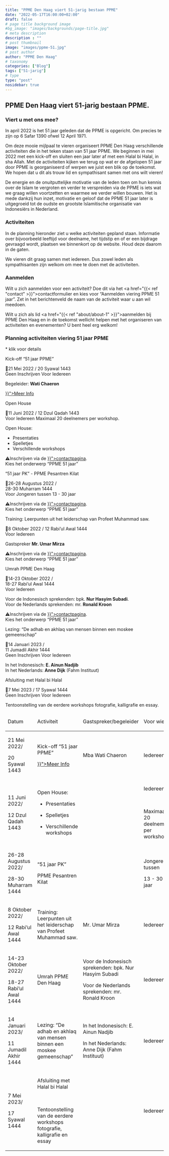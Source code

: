 ```yaml
---
title: "PPME Den Haag viert 51-jarig bestaan PPME"
date: "2022-05-17T16:00:00+02:00"
draft: false
# page title background image
#bg_image: "images/backgrounds/page-title.jpg"
# meta description
description : ""
# post thumbnail
image: "images/ppme-51.jpg"
# post author
author: "PPME Den Haag"
# taxonomy
categories: ["Blog"]
tags: ["51-jarig"]
# type
type: "post"
nosidebar: true
---
```


## PPME Den Haag viert 51-jarig bestaan PPME.
### Viert u met ons mee?
 
In april 2022 is het 51 jaar geleden dat de PPME is opgericht. Om precies te zijn op 6 Safar 1390 ofwel 12 April 1971.
 
Om deze mooie mijlpaal te vieren organiseert PPME Den Haag verschillende activiteiten die in het teken staan van 51 jaar PPME. We beginnen in mei 2022 met een kick-off en sluiten een jaar later af met een Halal bi Halal, in sha Allah. Met de activiteiten kijken we terug op wat er de afgelopen 51 jaar door PPME is georganiseerd of werpen we juist een blik op de toekomst. We hopen dat u dit als trouw lid en sympathisant samen met ons wilt vieren! 
 
De energie en de onuitputtelijke motivatie van de leden toen om hun kennis over de Islam te vergroten en verder te verspreiden via de PPME is iets wat we graag willen voortzetten en waarmee we verder willen bouwen. Het is mede dankzij hun inzet, motivatie en geloof dat de PPME 51 jaar later is uitgegroeid tot de oudste en grootste Islamitische organisatie van Indonesiërs in Nederland. 
 
### Activiteiten
In de planning hieronder ziet u welke activiteiten gepland staan. Informatie over bijvoorbeeld leeftijd voor deelname, het tijdstip en of er een bijdrage gevraagd wordt, plaatsen we binnenkort op de website. Houd deze daarom in de gaten. 
 
We vieren dit graag samen met iedereen. Dus zowel leden als sympathisanten zijn welkom om mee te doen met de activiteiten. 
 
### Aanmelden
Wilt u zich aanmelden voor een activiteit? Doe dit via het <a href="{{< ref "contact" >}}">contactformulier</a> en kies voor “Aanmelden viering PPME 51 jaar”. Zet in het berichtenveld de naam van de activiteit waar u aan wil meedoen.
 
Wilt u zich als lid <a href="{{< ref "about/about-1" >}}">aanmelden</a> bij PPME Den Haag en in de toekomst wellicht helpen met het organiseren van activiteiten en evenementen? U bent heel erg welkom! 

### Planning activiteiten viering 51 jaar PPME

<div class="d-lg-none">
<p class="font-weight-lighter">* klik voor details</p>
<div id="accordion">
  <div class="card">
    <div class="card-header alert-primary text-center" id="heading1"  data-toggle="collapse" data-target="#collapse1" aria-expanded="false" aria-controls="collapse1">
          <p>Kick-off “51 jaar PPME”</p>
          📅21 Mei 2022 / 20 Syawal 1443
    </div>
    <div id="collapse1" class="collapse" aria-labelledby="heading1" data-parent="#accordion">
      <div class="card-body">
        <span class="badge badge-pill  badge-success">Geen Inschrijven</span>
        <span class="badge badge-pill badge-success">Voor Iedereen</span>      
        <p> Begeleider: <strong>Wati Chaeron</strong></p>
        <p><a href="{{< ref "event/kickoff-51">}}">Meer Info</a></p>
      </div>
    </div>
  </div>
  <div class="card">
    <div class="card-header alert-primary text-center" id="heading2"  data-toggle="collapse" data-target="#collapse2" aria-expanded="false" aria-controls="collapse2">
          <p>Open House</p>
          📅11 Juni 2022 / 12 Dzul Qadah 1443
    </div>
    <div id="collapse2" class="collapse" aria-labelledby="heading2" data-parent="#accordion">
      <div class="card-body">
            <span class="badge badge-pill badge-success">Voor Iedereen</span>
            <span class="badge badge-pill badge-warning">Maximaal 20 deelnemers per workshop.</span>
            <p>
            Open House:
            <ul>
            <li>Presentaties</li>
            <li>Spelletjes</li>
            <li>Verschillende workshops</li>
            </ul>
            </p>
            <p>⚠️Inschrijven via de <a href="{{< ref "contact" >}}">contactpagina</a>.<br/>Kies het onderwerp “PPME 51 jaar”</p>
      </div>
    </div>
  </div>

  <div class="card">
    <div class="card-header alert-primary text-center" id="heading3"  data-toggle="collapse" data-target="#collapse3" aria-expanded="false" aria-controls="collapse3">
          <p>“51 jaar PK” - PPME Pesantren Kilat</p>📅26-28 Augustus 2022 /<br/>28-30 Muharram 1444
    </div>
    <div id="collapse3" class="collapse" aria-labelledby="heading3" data-parent="#accordion">
      <div class="card-body">
            <span class="badge badge-pill badge-warning">Voor Jongeren tussen 13 - 30 jaar</span>
            <p>⚠️Inschrijven via de <a href="{{< ref "contact" >}}">contactpagina</a>.<br/>Kies het onderwerp “PPME 51 jaar”</p>
      </div>
    </div>
  </div>
  <div class="card">
    <div class="card-header alert-primary text-center" id="heading4"  data-toggle="collapse" data-target="#collapse4" aria-expanded="false" aria-controls="collapse4">
          <p>Training: Leerpunten uit het leiderschap van Profeet Muhammad saw.</p>
          📅8 Oktober 2022 / 12 Rabi’ul Awal 1444
    </div>
    <div id="collapse4" class="collapse" aria-labelledby="heading4" data-parent="#accordion">
      <div class="card-body">
            <span class="badge badge-pill badge-success">Voor Iedereen</span>
            <p>Gastspreker <strong>Mr. Umar Mirza</strong>            </p>
            <p>⚠️Inschrijven via de <a href="{{< ref "contact" >}}">contactpagina</a>.<br/>Kies het onderwerp “PPME 51 jaar”</p>
      </div>
    </div>
  </div>

  <div class="card">
    <div class="card-header alert-primary text-center" id="heading5"  data-toggle="collapse" data-target="#collapse5" aria-expanded="false" aria-controls="collapse5">
          <p>Umrah PPME Den Haag</p>
          📅14-23 Oktober 2022 /<br/> 18-27 Rabi’ul Awal 1444
    </div>
    <div id="collapse5" class="collapse" aria-labelledby="heading5" data-parent="#accordion">
      <div class="card-body">
            <span class="badge badge-pill badge-success">Voor Iedereen</span>
            <p>Voor de Indonesisch sprekenden: bpk. <strong>Nur Hasyim Subadi</strong>.<br/>
            Voor de Nederlands sprekenden: mr. <strong>Ronald Kroon</strong></p>
            <p>⚠️Inschrijven via de <a href="{{< ref "contact" >}}">contactpagina</a>.<br/>Kies het onderwerp “PPME 51 jaar”</p>
      </div>
    </div>
  </div>

  <div class="card">
    <div class="card-header alert-primary text-center" id="heading6"  data-toggle="collapse" data-target="#collapse6" aria-expanded="false" aria-controls="collapse6">
          <p>Lezing: “De adhab en akhlaq van mensen binnen een moskee gemeenschap”</p>
          📅14 Januari 2023 /<br/>11 Jumadil Akhir 1444
    </div>
    <div id="collapse6" class="collapse" aria-labelledby="heading6" data-parent="#accordion">
      <div class="card-body">
            <span class="badge badge-pill  badge-success">Geen Inschrijven</span>
            <span class="badge badge-pill badge-success">Voor Iedereen</span>
            <p>In het Indonesisch: <strong>E. Ainun Nadjib</strong><br/>In het Nederlands: <strong>Anne Dijk</strong> (Fahm Instituut)
</p>
      </div>
    </div>
  </div>

  <div class="card">
    <div class="card-header alert-primary text-center" id="heading7"  data-toggle="collapse" data-target="#collapse7" aria-expanded="false" aria-controls="collapse7">
          <p>Afsluiting met Halal bi Halal</p>
          📅7 Mei 2023 / 17 Syawal 1444
    </div>
    <div id="collapse7" class="collapse" aria-labelledby="heading7" data-parent="#accordion">
      <div class="card-body">
            <span class="badge badge-pill  badge-success">Geen Inschrijven</span>
            <span class="badge badge-pill badge-success">Voor Iedereen</span>
            <p>Tentoonstelling van de eerdere workshops fotografie, kalligrafie en essay.</p>
      </div>
    </div>
  </div>

</div>

</div>
<div class="d-none d-lg-block">
    <table class="table">
        <thead>
            <tr class="table-primary">
                <td>
                    <p><span>Datum</span>
                    </p>
                </td>
                <td>
                    <p><span>Activiteit</span>
                    </p>
                </td>
                <td>
                    <p><span>Gastspreker/begeleider</span>
                    </p>
                </td>
                <td>
                    <p><span>Voor wie?</span></p>
                </td>
                <td>
                    <p><span>Inschrijven?</span>
                    </p>
                </td>
            </tr>
        </thead>
        <tbody>
            <tr>
                <td>
                    <p><span>21 Mei 2022/</span></p>
                    <p><span>20 Syawal 1443</span></p>
                </td>
                <td>
                    <p><span>Kick-off &ldquo;51 jaar PPME&rdquo;</span></p>
                    <p><a href="{{< ref "event/kickoff-51">}}">Meer Info</a></p>
                </td>
                <td>
                    <p><span>Mba Wati Chaeron</span></p>
                </td>
                <td>
                    <p><span>Iedereen</span>
                    </p>
                </td>
                <td>
                    <p><span>Nee</span>
                    </p>
                </td>
            </tr>
            <tr>
                <td rowspan="6">
                    <p><span>11
                            Juni 2022/</span></p>
                    <p><span>12
                            Dzul Qadah 1443</span></p>
                </td>
                <td rowspan="6">
                    <p><span>Open House:</span></p>
                    <ul>
                        <li aria-level="1">
                            <p role="presentation">
                                <span>Presentaties</span>
                            </p>
                        </li>
                        <li aria-level="1">
                            <p role="presentation">
                                <span>Spelletjes&nbsp;</span>
                            </p>
                        </li>
                        <li aria-level="1">
                            <p role="presentation">
                                <span>Verschillende
                                    workshops&nbsp;</span>
                            </p>
                        </li>
                    </ul>
                </td>
                <td rowspan="6">
                    <br />
                </td>
                <td rowspan="6">
                    <p><span>Iedereen</span>
                    </p><br />
                    <p><span>Maximaal
                            20 deelnemers per workshop.</span></p>
                </td>
                <td rowspan="6">
                    <p><span>Ja,
                            via de </span><a
                            href="{{< ref "contact" >}}"><span>contactpagina</span></a><span>.
                            Kies het onderwerp &ldquo;PPME 51 jaar&rdquo;</span></p>
                </td>
            </tr>
            <tr></tr>
            <tr></tr>
            <tr></tr>
            <tr></tr>
            <tr></tr>
            <tr>
                <td rowspan="3">
                    <p><span>26-28 Augustus 2022/</span></p>
                    <p><span>28-30 Muharram 1444</span></p>
                </td>
                <td rowspan="3">
                    <p><span>&ldquo;51 jaar PK&rdquo;</span></p>
                    <p><span>PPME Pesantren Kilat</span></p>
                </td>
                <td rowspan="3">
                    <br />
                </td>
                <td rowspan="3">
                    <p><span>Jongeren tussen&nbsp;</span></p>
                    <p><span>13 - 30 jaar</span></p>
                </td>
                <td rowspan="3">
                    <p><span>Ja, via de </span><a
                            href="{{< ref "contact" >}}"><span>contactpagina</span></a><span>.
                            Kies het onderwerp &ldquo;PPME 51 jaar&rdquo;</span></p>
                </td>
            </tr>
            <tr></tr>
            <tr></tr>
            <tr>
                <td>
                    <p><span>8 Oktober 2022/</span></p>
                    <p><span>12 Rabi&rsquo;ul Awal 1444</span></p>
                </td>
                <td>
                    <p><span>Training: Leerpunten uit het leiderschap van Profeet Muhammad saw.</span></p>
                </td>
                <td>
                    <p><span>Mr. Umar Mirza</span></p>
                </td>
                <td>
                    <p><span>Iedereen</span>
                    </p>
                </td>
                <td>
                    <p><span>Ja, via de </span><a
                            href="{{< ref "contact" >}}"><span>contactpagina</span></a><span>.
                            Kies het onderwerp &ldquo;PPME 51 jaar&rdquo;</span></p>
                </td>
            </tr>
            <tr>
                <td rowspan="2">
                    <p><span>14-23 Oktober 2022/</span></p>
                    <p><span>18-27 Rabi&rsquo;ul Awal 1444</span></p>
                </td>
                <td rowspan="2">
                    <p><span>Umrah PPME Den Haag</span></p>
                </td>
                <td rowspan="2">
                    <p><span>Voor de Indonesisch sprekenden: bpk. Nur Hasyim Subadi</span></p>
                    <p><span>Voor de Nederlands sprekenden: mr. Ronald Kroon</span></p>
                </td>
                <td rowspan="2">
                    <p><span>Iedereen</span>
                    </p>
                </td>
                <td rowspan="2">
                    <p><span>Ja, via de </span><a
                            href="{{< ref "contact" >}}"><span>contactpagina</span></a><span>.
                            Kies het onderwerp &ldquo;PPME 51 jaar&rdquo;</span></p>
                </td>
            </tr>
            <tr ></tr>
            <tr>
                <td rowspan="2">
                    <p><span>14 Januari 2023/</span></p>
                    <p><span>11 Jumadil Akhir 1444</span></p>
                </td>
                <td rowspan="2">
                    <p><span>Lezing:
                            &ldquo;De adhab en akhlaq van mensen binnen een moskee gemeenschap&rdquo;</span></p>
                </td>
                <td rowspan="2">
                    <p><span>In het Indonesisch: E. Ainun Nadjib</span></p>
                    <p><span>In het Nederlands: Anne Dijk (Fahm Instituut)</span></p>
                </td>
                <td rowspan="2">
                    <p><span>Iedereen</span>
                    </p>
                </td>
                <td rowspan="2">
                    <p><span>Nee</span>
                    </p>
                </td>
            </tr>
            <tr></tr>
            <tr>
                <td rowspan="4">
                    <p><span>7 Mei 2023/</span></p>
                    <p><span>17 Syawal 1444</span></p>
                </td>
                <td rowspan="4">
                    <p><span>Afsluiting met Halal bi Halal&nbsp;</span></p><br />
                    <p><span>Tentoonstelling van de eerdere workshops fotografie, kalligrafie en essay</span></p>
                </td>
                <td rowspan="4">
                    <br />
                </td>
                <td rowspan="4">
                    <p><span>Iedereen</span>
                    </p>
                </td>
                <td rowspan="4">
                    <p><span>Nee</span>
                    </p>
                </td>
            </tr>
        </tbody>
    </table>
</div>
